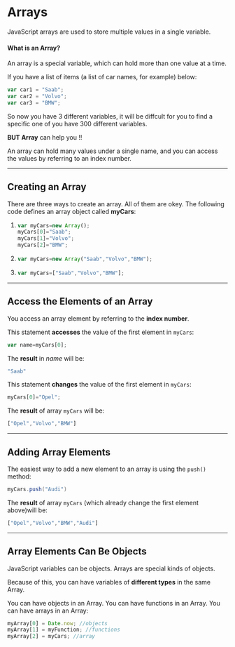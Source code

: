 # Arrays

JavaScript arrays are used to store multiple values in a single variable.

#### What is an Array?

An array is a special variable, which can hold more than one value at a time.

If you have a list of items (a list of car names, for example) below:

```javascript
var car1 = "Saab";
var car2 = "Volvo";
var car3 = "BMW";
```

So now you have 3 different variables, it will be diffcult for you to find a specific one of you have 300 different variables.

**BUT Array** can help you !!

An array can hold many values under a single name, and you can access the values by referring to an index number.

***

## Creating an Array

There are three ways to create an array. All of them are okey.
The following code defines an array object called **myCars**:

1. ```javascript
   var myCars=new Array(); 
   myCars[0]="Saab";       
   myCars[1]="Volvo";
   myCars[2]="BMW";
   ```

2. ```javascript
   var myCars=new Array("Saab","Volvo","BMW");
   ```

3. ```javascript
   var myCars=["Saab","Volvo","BMW"];
   ```

***

## Access the Elements of an Array

You access an array element by referring to the **index number**.

This statement **accesses** the value of the first element in `myCars`:

```javascript
var name=myCars[0];
```

The **result** in *name* will be:

```javascript
"Saab"
```

This statement **changes** the value of the first element in `myCars`:

```javascript
myCars[0]="Opel";
```

The **result** of array `myCars` will be:

```javascript
["Opel","Volvo","BMW"]
```

***

## Adding Array Elements

The easiest way to add a new element to an array is using the `push()` method:

```java
myCars.push("Audi")
```

The **result** of array `myCars` (which already change the first element above)will be:

```javascript
["Opel","Volvo","BMW","Audi"]
```

***

## Array Elements Can Be Objects

JavaScript variables can be objects. Arrays are special kinds of objects.

Because of this, you can have variables of **different types** in the same Array.

You can have objects in an Array. You can have functions in an Array. You can have arrays in an Array:

```javascript
myArray[0] = Date.now; //objects
myArray[1] = myFunction; //functions
myArray[2] = myCars; //array
```